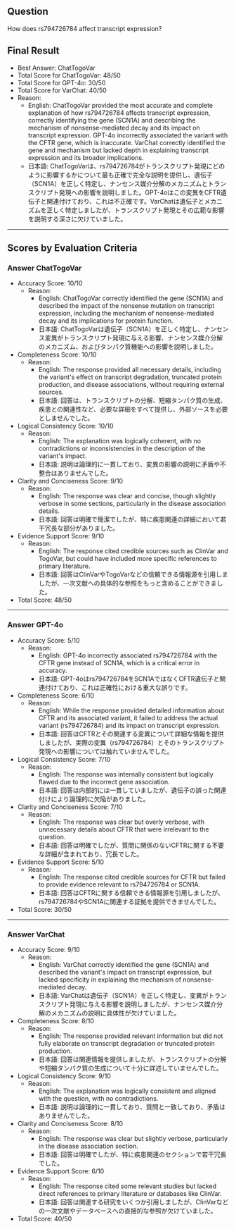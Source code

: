 ## Question

How does rs794726784 affect transcript expression?

## Final Result

- Best Answer: ChatTogoVar
- Total Score for ChatTogoVar: 48/50
- Total Score for GPT-4o: 30/50
- Total Score for VarChat: 40/50
- Reason:
  - English: ChatTogoVar provided the most accurate and complete explanation of how rs794726784 affects transcript expression, correctly identifying the gene (SCN1A) and describing the mechanism of nonsense-mediated decay and its impact on transcript expression. GPT-4o incorrectly associated the variant with the CFTR gene, which is inaccurate. VarChat correctly identified the gene and mechanism but lacked depth in explaining transcript expression and its broader implications.
  - 日本語: ChatTogoVarは、rs794726784がトランスクリプト発現にどのように影響するかについて最も正確で完全な説明を提供し、遺伝子（SCN1A）を正しく特定し、ナンセンス媒介分解のメカニズムとトランスクリプト発現への影響を説明しました。GPT-4oはこの変異をCFTR遺伝子と関連付けており、これは不正確です。VarChatは遺伝子とメカニズムを正しく特定しましたが、トランスクリプト発現とその広範な影響を説明する深さに欠けていました。

---

## Scores by Evaluation Criteria

### Answer ChatTogoVar
- Accuracy Score: 10/10
  - Reason: 
    - English: ChatTogoVar correctly identified the gene (SCN1A) and described the impact of the nonsense mutation on transcript expression, including the mechanism of nonsense-mediated decay and its implications for protein function.
    - 日本語: ChatTogoVarは遺伝子（SCN1A）を正しく特定し、ナンセンス変異がトランスクリプト発現に与える影響、ナンセンス媒介分解のメカニズム、およびタンパク質機能への影響を説明しました。
- Completeness Score: 10/10
  - Reason: 
    - English: The response provided all necessary details, including the variant's effect on transcript degradation, truncated protein production, and disease associations, without requiring external sources.
    - 日本語: 回答は、トランスクリプトの分解、短縮タンパク質の生成、疾患との関連性など、必要な詳細をすべて提供し、外部ソースを必要としませんでした。
- Logical Consistency Score: 10/10
  - Reason: 
    - English: The explanation was logically coherent, with no contradictions or inconsistencies in the description of the variant's impact.
    - 日本語: 説明は論理的に一貫しており、変異の影響の説明に矛盾や不整合はありませんでした。
- Clarity and Conciseness Score: 9/10
  - Reason: 
    - English: The response was clear and concise, though slightly verbose in some sections, particularly in the disease association details.
    - 日本語: 回答は明確で簡潔でしたが、特に疾患関連の詳細において若干冗長な部分がありました。
- Evidence Support Score: 9/10
  - Reason: 
    - English: The response cited credible sources such as ClinVar and TogoVar, but could have included more specific references to primary literature.
    - 日本語: 回答はClinVarやTogoVarなどの信頼できる情報源を引用しましたが、一次文献への具体的な参照をもっと含めることができました。
- Total Score: 48/50

---

### Answer GPT-4o
- Accuracy Score: 5/10
  - Reason: 
    - English: GPT-4o incorrectly associated rs794726784 with the CFTR gene instead of SCN1A, which is a critical error in accuracy.
    - 日本語: GPT-4oはrs794726784をSCN1AではなくCFTR遺伝子と関連付けており、これは正確性における重大な誤りです。
- Completeness Score: 6/10
  - Reason: 
    - English: While the response provided detailed information about CFTR and its associated variant, it failed to address the actual variant (rs794726784) and its impact on transcript expression.
    - 日本語: 回答はCFTRとその関連する変異について詳細な情報を提供しましたが、実際の変異（rs794726784）とそのトランスクリプト発現への影響については触れていませんでした。
- Logical Consistency Score: 7/10
  - Reason: 
    - English: The response was internally consistent but logically flawed due to the incorrect gene association.
    - 日本語: 回答は内部的には一貫していましたが、遺伝子の誤った関連付けにより論理的に欠陥がありました。
- Clarity and Conciseness Score: 7/10
  - Reason: 
    - English: The response was clear but overly verbose, with unnecessary details about CFTR that were irrelevant to the question.
    - 日本語: 回答は明確でしたが、質問に関係のないCFTRに関する不要な詳細が含まれており、冗長でした。
- Evidence Support Score: 5/10
  - Reason: 
    - English: The response cited credible sources for CFTR but failed to provide evidence relevant to rs794726784 or SCN1A.
    - 日本語: 回答はCFTRに関する信頼できる情報源を引用しましたが、rs794726784やSCN1Aに関連する証拠を提供できませんでした。
- Total Score: 30/50

---

### Answer VarChat
- Accuracy Score: 9/10
  - Reason: 
    - English: VarChat correctly identified the gene (SCN1A) and described the variant's impact on transcript expression, but lacked specificity in explaining the mechanism of nonsense-mediated decay.
    - 日本語: VarChatは遺伝子（SCN1A）を正しく特定し、変異がトランスクリプト発現に与える影響を説明しましたが、ナンセンス媒介分解のメカニズムの説明に具体性が欠けていました。
- Completeness Score: 8/10
  - Reason: 
    - English: The response provided relevant information but did not fully elaborate on transcript degradation or truncated protein production.
    - 日本語: 回答は関連情報を提供しましたが、トランスクリプトの分解や短縮タンパク質の生成について十分に詳述していませんでした。
- Logical Consistency Score: 9/10
  - Reason: 
    - English: The explanation was logically consistent and aligned with the question, with no contradictions.
    - 日本語: 説明は論理的に一貫しており、質問と一致しており、矛盾はありませんでした。
- Clarity and Conciseness Score: 8/10
  - Reason: 
    - English: The response was clear but slightly verbose, particularly in the disease association section.
    - 日本語: 回答は明確でしたが、特に疾患関連のセクションで若干冗長でした。
- Evidence Support Score: 6/10
  - Reason: 
    - English: The response cited some relevant studies but lacked direct references to primary literature or databases like ClinVar.
    - 日本語: 回答は関連する研究をいくつか引用しましたが、ClinVarなどの一次文献やデータベースへの直接的な参照が欠けていました。
- Total Score: 40/50
